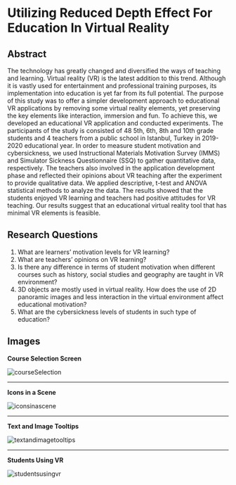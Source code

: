 # Utilizing Reduced Depth Effect For Education In Virtual Reality

## Abstract

The technology has greatly changed and diversified the ways of teaching and learning. Virtual reality (VR) is the latest addition to this trend. Although it is vastly used for entertainment and professional training purposes, its implementation into education is yet far from its full potential. The purpose of this study was to offer a simpler development approach to educational VR applications by removing some virtual reality elements, yet preserving the key elements like interaction, immersion and fun. To achieve this, we developed an educational VR application and conducted experiments. The participants of the study is consisted of 48 5th, 6th, 8th and 10th grade students and 4 teachers from a public school in Istanbul, Turkey in 2019-2020 educational year. In order to measure student motivation and cybersickness, we used Instructional Materials Motivation Survey (IMMS) and Simulator Sickness Questionnaire (SSQ) to gather quantitative data, respectively. The teachers also involved in the application development phase and reflected their opinions about VR teaching after the experiment to provide qualitative data. We applied descriptive, t-test and ANOVA statistical methods to analyze the data. The results showed that the students enjoyed VR learning and teachers had positive attitudes for VR teaching. Our results suggest that an educational virtual reality tool that has minimal VR elements is feasible.

## Research Questions

1. What are learners’ motivation levels for VR learning?
2. What are teachers’ opinions on VR learning?
3. Is there any difference in terms of student motivation when different courses such as history, social studies and geography are taught in VR environment?
4. 3D objects are mostly used in virtual reality. How does the use of 2D panoramic images and less interaction in the virtual environment affect educational motivation?
5. What are the cybersickness levels of students in such type of education?

## Images

**Course Selection Screen**

![courseSelection](../src/components/projects/content/My%20Master%20Thesis/images/courseSelection.jpg)

---

**Icons in a Scene**

![iconsinascene](../src/components/projects/content/My%20Master%20Thesis/images/iconsinascene.jpg)

---

**Text and Image Tooltips**

![textandimagetooltips](../src/components/projects/content/My%20Master%20Thesis/images/textandimagetooltips.jpg)

---

**Students Using VR**

![studentsusingvr](../src/components/projects/content/My%20Master%20Thesis/images/studentsusingvr.jpg)
